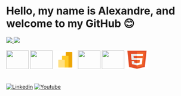 # Hello, my name is Alexandre, and welcome to my GitHub 😊

<div align="">
  <a href="https://github.com/alexandre-ferreira-1986">
    <img height="145em" src="https://github-readme-stats.vercel.app/api?username=alexandre-ferreira-1986&count_private=true&include_all_commits=true&show_icons=true&theme=dracula&hide_border=false&show_owner=true"/>
    <img height="145em" src="https://github-readme-stats.vercel.app/api/top-langs/?username=alexandre-ferreira-1986&theme=dracula&hide_border=false&&layout=compact"/>
  </a>
</div>

<div style="display: inline_block"><br>
  
  <img align="center" height="50" width="60" src="https://cdn.jsdelivr.net/gh/devicons/devicon/icons/python/python-original.svg" />
          
  <img align="center" height="50" width="60" src="https://cdn.jsdelivr.net/gh/devicons/devicon/icons/mysql/mysql-original-wordmark.svg" />

  <img align="center" height="50" width="60" src="https://github.com/alexandre-ferreira-1986/aula1-github/blob/master/images/icons8-power-bi-2021.svg">
 
  <!--/img align="center" height="50" width="60" src="https://cdn.jsdelivr.net/gh/devicons/devicon/icons/amazonwebservices/amazonwebservices-original.svg" /-->
  
  
  <img align="center" height="50" width="60" src="https://cdn.jsdelivr.net/gh/devicons/devicon/icons/git/git-original.svg" />
  
  <!--img align="center" height="50" width="60" src="https://cdn.jsdelivr.net/gh/devicons/devicon/icons/linux/linux-original.svg" /-->
  
  <!-- img align="center" height="50" width="60" src="https://cdn.jsdelivr.net/gh/devicons/devicon/icons/mongodb/mongodb-original.svg" /-->

  <img align="center" height="50" width="60" src="https://cdn.jsdelivr.net/gh/devicons/devicon/icons/r/r-original.svg" />        
          
  <img align="center" height="50" width="60" src="https://raw.githubusercontent.com/devicons/devicon/master/icons/html5/html5-original.svg">
  

</div>

#

[![Linkedin](https://img.shields.io/badge/LinkedIn-0077B5?style=for-the-badge&logo=linkedin&logoColor=white)](https://www.linkedin.com/in/alexandre-ferreira01/)
[![Youtube](https://img.shields.io/badge/YouTube-FF0000?style=for-the-badge&logo=youtube&logoColor=white)](https://www.youtube.com/@investindocomdados)
<!--[![Instagram](https://img.shields.io/badge/Instagram-E4405F?style=for-the-badge&logo=instagram&logoColor=white)](https://www.instagram.com/)
[![Twitter](https://img.shields.io/badge/Twitter-1DA1F2?style=for-the-badge&logo=twitter&logoColor=white)](https://twitter.com/)/-->



###

<!-- ![Snake animation](https://github.com/alexandre-ferreira-1986/alexandre-ferreira-1986/blob/output/github-contribution-grid-snake.svg)-->
